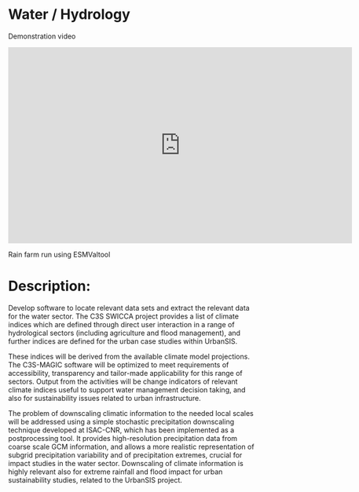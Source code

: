 # Water / Hydrology

Demonstration video

<iframe width="700" height="400" src="https://www.youtube.com/embed/ThaUv4dNQeQ" frameborder="0" gesture="media" allow="encrypted-media" allowfullscreen></iframe>

Rain farm run using ESMValtool

# Description:
Develop software to locate relevant data sets and extract the relevant data for the water sector.
The C3S SWICCA project provides a list of climate indices which are defined through direct user interaction in a range of hydrological sectors (including agriculture and flood management), and further indices are defined for the urban case studies within UrbanSIS.

These indices will be derived from the available climate model projections.
The C3S-MAGIC software will be optimized to meet requirements of accessibility, transparency and tailor-made applicability for this range of sectors.
Output from the activities will be change indicators of relevant climate indices useful to support water management decision taking, and also for sustainability issues related to urban infrastructure.

The problem of downscaling climatic information to the needed local scales will be addressed using a simple stochastic precipitation downscaling technique developed at ISAC-CNR, which has been implemented as a postprocessing tool.
It provides high-resolution precipitation data from coarse scale GCM information, and allows a more realistic representation of subgrid precipitation variability and of precipitation extremes, crucial for impact studies in the water sector.
Downscaling of climate information is highly relevant also for extreme rainfall and flood impact for urban sustainability studies, related to the UrbanSIS project.
